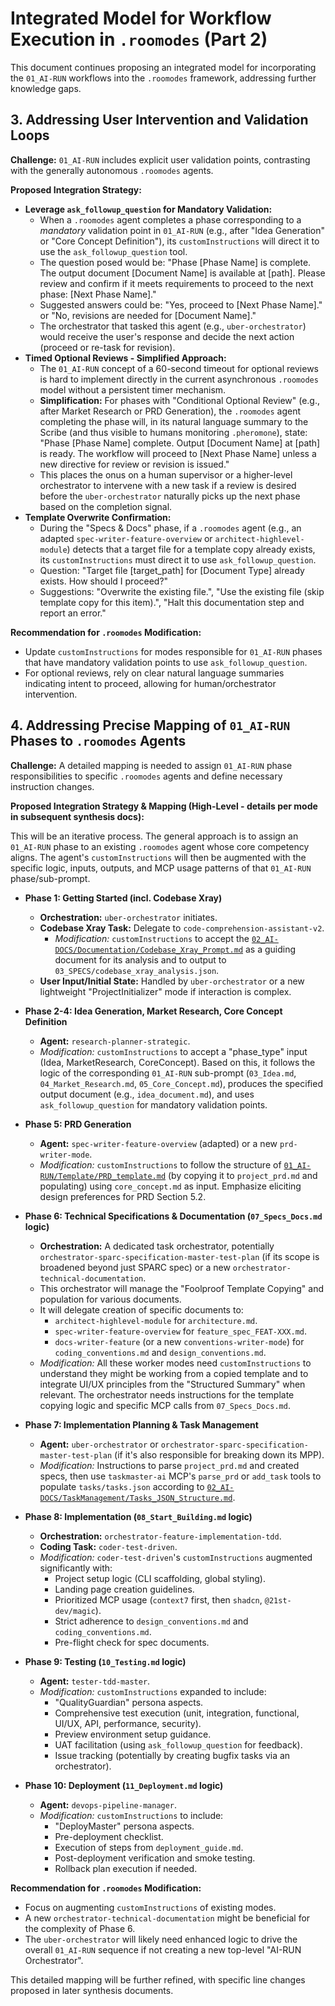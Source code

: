 # Integrated Model for Workflow Execution in `.roomodes` (Part 2)

This document continues proposing an integrated model for incorporating the `01_AI-RUN` workflows into the `.roomodes` framework, addressing further knowledge gaps.

## 3. Addressing User Intervention and Validation Loops

**Challenge:** `01_AI-RUN` includes explicit user validation points, contrasting with the generally autonomous `.roomodes` agents.

**Proposed Integration Strategy:**

*   **Leverage `ask_followup_question` for Mandatory Validation:**
    *   When a `.roomodes` agent completes a phase corresponding to a *mandatory* validation point in `01_AI-RUN` (e.g., after "Idea Generation" or "Core Concept Definition"), its `customInstructions` will direct it to use the `ask_followup_question` tool.
    *   The question posed would be: "Phase [Phase Name] is complete. The output document [Document Name] is available at [path]. Please review and confirm if it meets requirements to proceed to the next phase: [Next Phase Name]."
    *   Suggested answers could be: "Yes, proceed to [Next Phase Name]." or "No, revisions are needed for [Document Name]."
    *   The orchestrator that tasked this agent (e.g., `uber-orchestrator`) would receive the user's response and decide the next action (proceed or re-task for revision).
*   **Timed Optional Reviews - Simplified Approach:**
    *   The `01_AI-RUN` concept of a 60-second timeout for optional reviews is hard to implement directly in the current asynchronous `.roomodes` model without a persistent timer mechanism.
    *   **Simplification:** For phases with "Conditional Optional Review" (e.g., after Market Research or PRD Generation), the `.roomodes` agent completing the phase will, in its natural language summary to the Scribe (and thus visible to humans monitoring `.pheromone`), state: "Phase [Phase Name] complete. Output [Document Name] at [path] is ready. The workflow will proceed to [Next Phase Name] unless a new directive for review or revision is issued."
    *   This places the onus on a human supervisor or a higher-level orchestrator to intervene with a new task if a review is desired before the `uber-orchestrator` naturally picks up the next phase based on the completion signal.
*   **Template Overwrite Confirmation:**
    *   During the "Specs & Docs" phase, if a `.roomodes` agent (e.g., an adapted `spec-writer-feature-overview` or `architect-highlevel-module`) detects that a target file for a template copy already exists, its `customInstructions` must direct it to use `ask_followup_question`.
    *   Question: "Target file [target_path] for [Document Type] already exists. How should I proceed?"
    *   Suggestions: "Overwrite the existing file.", "Use the existing file (skip template copy for this item).", "Halt this documentation step and report an error."

**Recommendation for `.roomodes` Modification:**
*   Update `customInstructions` for modes responsible for `01_AI-RUN` phases that have mandatory validation points to use `ask_followup_question`.
*   For optional reviews, rely on clear natural language summaries indicating intent to proceed, allowing for human/orchestrator intervention.

## 4. Addressing Precise Mapping of `01_AI-RUN` Phases to `.roomodes` Agents

**Challenge:** A detailed mapping is needed to assign `01_AI-RUN` phase responsibilities to specific `.roomodes` agents and define necessary instruction changes.

**Proposed Integration Strategy & Mapping (High-Level - details per mode in subsequent synthesis docs):**

This will be an iterative process. The general approach is to assign an `01_AI-RUN` phase to an existing `.roomodes` agent whose core competency aligns. The agent's `customInstructions` will then be augmented with the specific logic, inputs, outputs, and MCP usage patterns of that `01_AI-RUN` phase/sub-prompt.

*   **Phase 1: Getting Started (incl. Codebase Xray)**
    *   **Orchestration:** `uber-orchestrator` initiates.
    *   **Codebase Xray Task:** Delegate to `code-comprehension-assistant-v2`.
        *   *Modification:* `customInstructions` to accept the [`02_AI-DOCS/Documentation/Codebase_Xray_Prompt.md`](02_AI-DOCS/Documentation/Codebase_Xray_Prompt.md:1) as a guiding document for its analysis and to output to `03_SPECS/codebase_xray_analysis.json`.
    *   **User Input/Initial State:** Handled by `uber-orchestrator` or a new lightweight "ProjectInitializer" mode if interaction is complex.

*   **Phase 2-4: Idea Generation, Market Research, Core Concept Definition**
    *   **Agent:** `research-planner-strategic`.
    *   *Modification:* `customInstructions` to accept a "phase_type" input (Idea, MarketResearch, CoreConcept). Based on this, it follows the logic of the corresponding `01_AI-RUN` sub-prompt (`03_Idea.md`, `04_Market_Research.md`, `05_Core_Concept.md`), produces the specified output document (e.g., `idea_document.md`), and uses `ask_followup_question` for mandatory validation points.

*   **Phase 5: PRD Generation**
    *   **Agent:** `spec-writer-feature-overview` (adapted) or a new `prd-writer-mode`.
    *   *Modification:* `customInstructions` to follow the structure of [`01_AI-RUN/Template/PRD_template.md`](01_AI-RUN/Template/PRD_template.md:1) (by copying it to `project_prd.md` and populating) using `core_concept.md` as input. Emphasize eliciting design preferences for PRD Section 5.2.

*   **Phase 6: Technical Specifications & Documentation (`07_Specs_Docs.md` logic)**
    *   **Orchestration:** A dedicated task orchestrator, potentially `orchestrator-sparc-specification-master-test-plan` (if its scope is broadened beyond just SPARC spec) or a new `orchestrator-technical-documentation`.
    *   This orchestrator will manage the "Foolproof Template Copying" and population for various documents.
    *   It will delegate creation of specific documents to:
        *   `architect-highlevel-module` for `architecture.md`.
        *   `spec-writer-feature-overview` for `feature_spec_FEAT-XXX.md`.
        *   `docs-writer-feature` (or a new `conventions-writer-mode`) for `coding_conventions.md` and `design_conventions.md`.
    *   *Modification:* All these worker modes need `customInstructions` to understand they might be working from a copied template and to integrate UI/UX principles from the "Structured Summary" when relevant. The orchestrator needs instructions for the template copying logic and specific MCP calls from `07_Specs_Docs.md`.

*   **Phase 7: Implementation Planning & Task Management**
    *   **Agent:** `uber-orchestrator` or `orchestrator-sparc-specification-master-test-plan` (if it's also responsible for breaking down its MPP).
    *   *Modification:* Instructions to parse `project_prd.md` and created specs, then use `taskmaster-ai` MCP's `parse_prd` or `add_task` tools to populate `tasks/tasks.json` according to [`02_AI-DOCS/TaskManagement/Tasks_JSON_Structure.md`](02_AI-DOCS/TaskManagement/Tasks_JSON_Structure.md:1).

*   **Phase 8: Implementation (`08_Start_Building.md` logic)**
    *   **Orchestration:** `orchestrator-feature-implementation-tdd`.
    *   **Coding Task:** `coder-test-driven`.
    *   *Modification:* `coder-test-driven`'s `customInstructions` augmented significantly with:
        *   Project setup logic (CLI scaffolding, global styling).
        *   Landing page creation guidelines.
        *   Prioritized MCP usage (`context7` first, then `shadcn`, `@21st-dev/magic`).
        *   Strict adherence to `design_conventions.md` and `coding_conventions.md`.
        *   Pre-flight check for spec documents.

*   **Phase 9: Testing (`10_Testing.md` logic)**
    *   **Agent:** `tester-tdd-master`.
    *   *Modification:* `customInstructions` expanded to include:
        *   "QualityGuardian" persona aspects.
        *   Comprehensive test execution (unit, integration, functional, UI/UX, API, performance, security).
        *   Preview environment setup guidance.
        *   UAT facilitation (using `ask_followup_question` for feedback).
        *   Issue tracking (potentially by creating bugfix tasks via an orchestrator).

*   **Phase 10: Deployment (`11_Deployment.md` logic)**
    *   **Agent:** `devops-pipeline-manager`.
    *   *Modification:* `customInstructions` to include:
        *   "DeployMaster" persona aspects.
        *   Pre-deployment checklist.
        *   Execution of steps from `deployment_guide.md`.
        *   Post-deployment verification and smoke testing.
        *   Rollback plan execution if needed.

**Recommendation for `.roomodes` Modification:**
*   Focus on augmenting `customInstructions` of existing modes.
*   A new `orchestrator-technical-documentation` might be beneficial for the complexity of Phase 6.
*   The `uber-orchestrator` will likely need enhanced logic to drive the overall `01_AI-RUN` sequence if not creating a new top-level "AI-RUN Orchestrator".

This detailed mapping will be further refined, with specific line changes proposed in later synthesis documents.